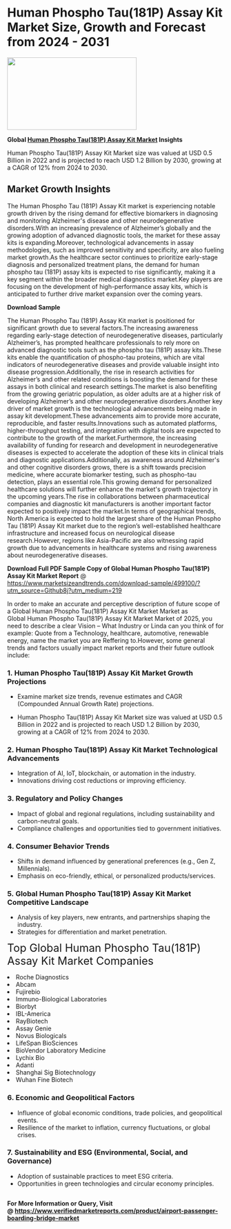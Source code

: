 <H1>Human Phospho Tau(181P) Assay Kit Market Size, Growth and Forecast from 2024 - 2031</H1><img class="aligncenter size-medium wp-image-584254" src="https://thirdeyenews.in/wp-content/uploads/2024/09/Global-Market-Research-300x168.jpeg" alt="" width="300" height="168" /><p><strong>Global&nbsp;<a href="https://www.marketsizeandtrends.com/download-sample/499100/?utm_source=Github8j?utm_medium=219">Human Phospho Tau(181P) Assay Kit Market</a> Insights</strong></p><p>Human Phospho Tau(181P) Assay Kit Market size was valued at USD 0.5 Billion in 2022 and is projected to reach USD 1.2 Billion by 2030, growing at a CAGR of 12% from 2024 to 2030.</p><p><h2>Market Growth Insights</h2> <p>The Human Phospho Tau (181P) Assay Kit market is experiencing notable growth driven by the rising demand for effective biomarkers in diagnosing and monitoring Alzheimer's disease and other neurodegenerative disorders.With an increasing prevalence of Alzheimer’s globally and the growing adoption of advanced diagnostic tools, the market for these assay kits is expanding.Moreover, technological advancements in assay methodologies, such as improved sensitivity and specificity, are also fueling market growth.As the healthcare sector continues to prioritize early-stage diagnosis and personalized treatment plans, the demand for human phospho tau (181P) assay kits is expected to rise significantly, making it a key segment within the broader medical diagnostics market.Key players are focusing on the development of high-performance assay kits, which is anticipated to further drive market expansion over the coming years.</p> <p><strong>Download Sample</strong></p> <p>The Human Phospho Tau (181P) Assay Kit market is positioned for significant growth due to several factors.The increasing awareness regarding early-stage detection of neurodegenerative diseases, particularly Alzheimer’s, has prompted healthcare professionals to rely more on advanced diagnostic tools such as the phospho tau (181P) assay kits.These kits enable the quantification of phospho-tau proteins, which are vital indicators of neurodegenerative diseases and provide valuable insight into disease progression.Additionally, the rise in research activities for Alzheimer’s and other related conditions is boosting the demand for these assays in both clinical and research settings.The market is also benefiting from the growing geriatric population, as older adults are at a higher risk of developing Alzheimer’s and other neurodegenerative disorders.Another key driver of market growth is the technological advancements being made in assay kit development.These advancements aim to provide more accurate, reproducible, and faster results.Innovations such as automated platforms, higher-throughput testing, and integration with digital tools are expected to contribute to the growth of the market.Furthermore, the increasing availability of funding for research and development in neurodegenerative diseases is expected to accelerate the adoption of these kits in clinical trials and diagnostic applications.Additionally, as awareness around Alzheimer's and other cognitive disorders grows, there is a shift towards precision medicine, where accurate biomarker testing, such as phospho-tau detection, plays an essential role.This growing demand for personalized healthcare solutions will further enhance the market's growth trajectory in the upcoming years.The rise in collaborations between pharmaceutical companies and diagnostic kit manufacturers is another important factor expected to positively impact the market.In terms of geographical trends, North America is expected to hold the largest share of the Human Phospho Tau (181P) Assay Kit market due to the region’s well-established healthcare infrastructure and increased focus on neurological disease research.However, regions like Asia-Pacific are also witnessing rapid growth due to advancements in healthcare systems and rising awareness about neurodegenerative diseases.<p><span class=""><strong>Download Full PDF Sample Copy of Global Human Phospho Tau(181P) Assay Kit Market Report</strong> @ <a href="https://www.marketsizeandtrends.com/download-sample/499100/?utm_source=Github8j?utm_medium=219" target="_blank">https://www.marketsizeandtrends.com/download-sample/499100/?utm_source=Github8j?utm_medium=219</a></span></p><p>In order to make an accurate and perceptive description of future scope of a Global&nbsp;Human Phospho Tau(181P) Assay Kit Market Market as Global&nbsp;Human Phospho Tau(181P) Assay Kit Market Market of 2025, you need to describe a clear Vision &ndash; What Industry or Linda can you think of for example: Quote from a Technology, healthcare, automotive, renewable energy, name the market you are Reffering to.However, some general trends and factors usually impact market reports and their future outlook include:</p><h3>1.&nbsp;<strong>Human Phospho Tau(181P) Assay Kit Market Growth Projections</strong></h3><ul><li>Examine market size trends, revenue estimates and CAGR (Compounded Annual Growth Rate) projections.</li><li><p>Human Phospho Tau(181P) Assay Kit Market size was valued at USD 0.5 Billion in 2022 and is projected to reach USD 1.2 Billion by 2030, growing at a CAGR of 12% from 2024 to 2030.</p></li></ul><h3>2.&nbsp;<strong>Human Phospho Tau(181P) Assay Kit Market Technological Advancements</strong></h3><ul><li>Integration of AI, IoT, blockchain, or automation in the industry.</li><li>Innovations driving cost reductions or improving efficiency.</li></ul><h3>3.&nbsp;<strong>Regulatory and Policy Changes</strong></h3><ul><li>Impact of global and regional regulations, including sustainability and carbon-neutral goals.</li><li>Compliance challenges and opportunities tied to government initiatives.</li></ul><h3>4.&nbsp;<strong>Consumer Behavior Trends</strong></h3><ul><li>Shifts in demand influenced by generational preferences (e.g., Gen Z, Millennials).</li><li>Emphasis on eco-friendly, ethical, or personalized products/services.</li></ul><h3>5.&nbsp;<strong>Global Human Phospho Tau(181P) Assay Kit Market Competitive Landscape</strong></h3><ul><li>Analysis of key players, new entrants, and partnerships shaping the industry.</li><li>Strategies for differentiation and market penetration.</li></ul><p data-pm-slice="1 1 []"><span style="color: inherit; font-family: inherit; font-size: 25px;">Top Global Human Phospho Tau(181P) Assay Kit Market Companies</span></p><div class="" data-test-id=""><p><li>Roche Diagnostics</li><li> Abcam</li><li> Fujirebio</li><li> Immuno-Biological Laboratories</li><li> Biorbyt</li><li> IBL-America</li><li> RayBiotech</li><li> Assay Genie</li><li> Novus Biologicals</li><li> LifeSpan BioSciences</li><li> BioVendor Laboratory Medicine</li><li> Lychix Bio</li><li> Adanti</li><li> Shanghai Sig Biotechnology</li><li> Wuhan Fine Biotech</li></p></div><h3>6.&nbsp;<strong>Economic and Geopolitical Factors</strong></h3><ul><li>Influence of global economic conditions, trade policies, and geopolitical events.</li><li>Resilience of the market to inflation, currency fluctuations, or global crises.</li></ul><h3>7.&nbsp;<strong>Sustainability and ESG (Environmental, Social, and Governance)</strong></h3><ul><li>Adoption of sustainable practices to meet ESG criteria.</li><li>Opportunities in green technologies and circular economy principles.</li></ul><h2><strong style="font-size: 14px;">For More Information or Query, Visit @&nbsp;</strong><a style="background-color: #ffffff; font-size: 14px;" href="https://www.marketsizeandtrends.com/report/human-phospho-tau-181p-assay-kit-market/" target="_blank">https://www.verifiedmarketreports.com/product/airport-passenger-boarding-bridge-market</a></h2>